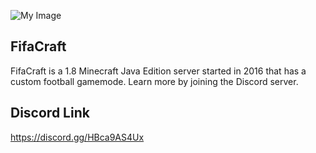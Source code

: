 



![My Image](https://cdn.discordapp.com/attachments/920896284850810910/1002294471523844116/undefined_-_Imgur.png?ex=66217277&is=660efd77&hm=b355ab950af964fcdc02f577d40a009d5e4c633198fe51a4cf0f21cbc13e981b&)

## FifaCraft

FifaCraft is a 1.8 Minecraft Java Edition server started in 2016 that has a custom football gamemode. Learn more by joining the Discord server.

## Discord Link
https://discord.gg/HBca9AS4Ux

